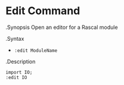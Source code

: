 # Edit Command

.Synopsis
Open an editor for a Rascal module

.Syntax
* `:edit ModuleName`  

.Description

```rascal-shell
import IO;
:edit IO
```
